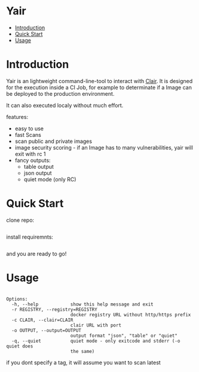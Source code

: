 # Yair
- [Introduction](#introduction)
- [Quick Start](#quick-start)
- [Usage](#usage)

# Introduction
Yair is an lightweight command-line-tool to interact with [Clair](https://github.com/coreos/clair).
It is designed for the execution inside a CI Job, for example to determinate if a Image can be deployed to the production environment.

It can also executed localy without much effort.

features:
  - easy to use
  - fast Scans
  - scan public and private images
  - image security scoring - if an Image has to many vulnerabilities, yair will exit with rc 1
  - fancy outputs:
    - table output
    - json output
    - quiet mode (only RC)

# Quick Start

clone repo:
```git clone git@github.com:yfoelling/yair.git
```
install requiremnts:
```pip install -r requirements.txt
```
and you are ready to go!


# Usage
```Usage: yair.py [options] image:tag

Options:
  -h, --help            show this help message and exit
  -r REGISTRY, --registry=REGISTRY
                        docker registry URL without http/https prefix
  -c CLAIR, --clair=CLAIR
                        clair URL with port
  -o OUTPUT, --output=OUTPUT
                        output format "json", "table" or "quiet"
  -q, --quiet           quiet mode - only exitcode and stderr (-o quiet does
                        the same)
```
if you dont specify a tag, it will assume you want to scan latest

